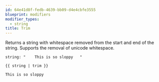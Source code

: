 ```yaml
---
id: 64e41d8f-fedb-4639-bb09-d4e4cbfe3555
blueprint: modifiers
modifier_types:
  - string
title: Trim
---
```

Returns a string with whitespace removed from the start and end of the string. Supports the removal of unicode whitespace.

```.language-yaml
string: "    This is so sloppy   "
```

```
{{ string | trim }}
```

```.language-output
This is so sloppy
```
